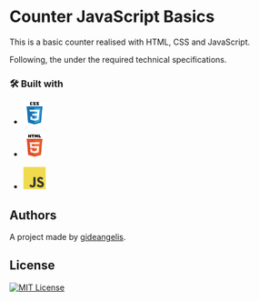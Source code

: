 
# Counter JavaScript Basics

This is a basic counter realised with HTML, CSS and JavaScript. 

Following, the under the required technical specifications.

### 🛠 Built with
- <a href="https://www.w3schools.com/css/" target="_blank" rel="noreferrer"> <img src="https://raw.githubusercontent.com/devicons/devicon/master/icons/css3/css3-original-wordmark.svg" alt="css3" width="40" height="40"/> </a> 

- <a href="https://www.w3.org/html/" target="_blank" rel="noreferrer"> <img src="https://raw.githubusercontent.com/devicons/devicon/master/icons/html5/html5-original-wordmark.svg" alt="html5" width="40" height="40"/> </a> 

- <a href="https://developer.mozilla.org/en-US/docs/Web/JavaScript" target="_blank" rel="noreferrer"> <img src="https://raw.githubusercontent.com/devicons/devicon/master/icons/javascript/javascript-original.svg" alt="javascript" width="40" height="40"/> </a>


## Authors

A project made by [gideangelis](https://www.github.com/gideangelis).


## License

[![MIT License](https://img.shields.io/badge/License-MIT-green.svg)](https://choosealicense.com/licenses/mit/)
